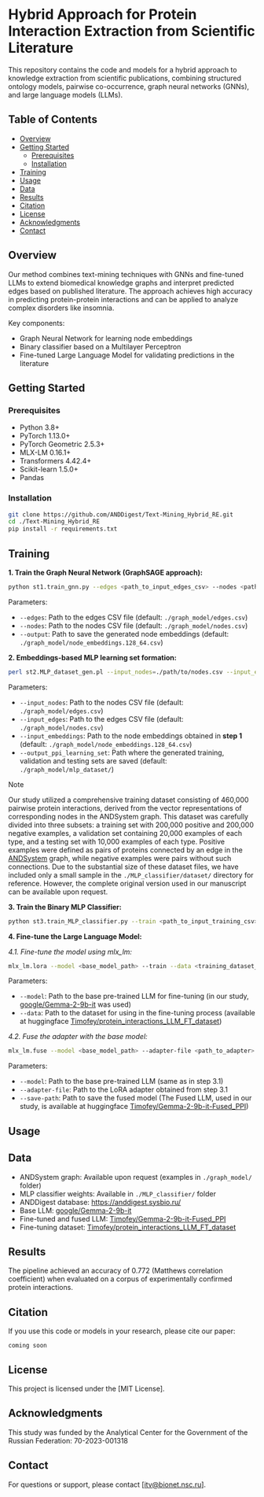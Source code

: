 # Hybrid Approach for Protein Interaction Extraction from Scientific Literature

This repository contains the code and models for a hybrid approach to knowledge extraction from scientific publications, combining structured ontology models, pairwise co-occurrence, graph neural networks (GNNs), and large language models (LLMs).

## Table of Contents

- [Overview](#overview)
- [Getting Started](#getting-started)
  - [Prerequisites](#prerequisites)
  - [Installation](#installation)
- [Training](#training)
- [Usage](#usage)
- [Data](#data)
- [Results](#results)
- [Citation](#citation)
- [License](#license)
- [Acknowledgments](#acknowledgments)
- [Contact](#contact)

## Overview

Our method combines text-mining techniques with GNNs and fine-tuned LLMs to extend biomedical knowledge graphs and interpret predicted edges based on published literature. The approach achieves high accuracy in predicting protein-protein interactions and can be applied to analyze complex disorders like insomnia.

Key components:
- Graph Neural Network for learning node embeddings
- Binary classifier based on a Multilayer Perceptron 
- Fine-tuned Large Language Model for validating predictions in the literature

## Getting Started

### Prerequisites

- Python 3.8+
- PyTorch 1.13.0+
- PyTorch Geometric 2.5.3+
- MLX-LM 0.16.1+
- Transformers 4.42.4+
- Scikit-learn 1.5.0+
- Pandas

### Installation

```bash
git clone https://github.com/ANDDigest/Text-Mining_Hybrid_RE.git
cd ./Text-Mining_Hybrid_RE
pip install -r requirements.txt
```

## Training

**1. Train the Graph Neural Network (GraphSAGE approach):**

```bash
python st1.train_gnn.py --edges <path_to_input_edges_csv> --nodes <path_to_input_nodes_csv> --output <path_to_output_embeddings_csv>
```

Parameters:
- `--edges`: Path to the edges CSV file (default: `./graph_model/edges.csv`)
- `--nodes`: Path to the nodes CSV file (default: `./graph_model/nodes.csv`)
- `--output`: Path to save the generated node embeddings (default: `./graph_model/node_embeddings.128_64.csv`)

**2. Embeddings-based MLP learning set formation:**

```bash
perl st2.MLP_dataset_gen.pl --input_nodes=./path/to/nodes.csv --input_edges=./path/to/edges.csv --input_embeddings=./path/to/embeddings.csv --output_ppi_learning_set=./path/to/output/
```

Parameters:
- `--input_nodes`: Path to the nodes CSV file (default: `./graph_model/edges.csv`)
- `--input_edges`: Path to the edges CSV file (default: `./graph_model/nodes.csv`)
- `--input_embeddings`: Path to the node embeddings obtained in **step 1** (default: `./graph_model/node_embeddings.128_64.csv`)
- `--output_ppi_learning_set`: Path where the generated training, validation and testing sets are saved (default: `./graph_model/mlp_dataset/`)

> [!NOTE]
> Our study utilized a comprehensive training dataset consisting of 460,000 pairwise protein interactions, derived from the vector representations of corresponding nodes in the ANDSystem graph. This dataset was carefully divided into three subsets: a training set with 200,000 positive and 200,000 negative examples, a validation set containing 20,000 examples of each type, and a testing set with 10,000 examples of each type. Positive examples were defined as pairs of proteins connected by an edge in the [ANDSystem](https://link.springer.com/article/10.1186/s12859-018-2567-6) graph, while negative examples were pairs without such connections. Due to the substantial size of these dataset files, we have included only a small sample in the `./MLP_classifier/dataset/` directory for reference. However, the complete original version used in our manuscript can be available upon request.

**3. Train the Binary MLP Classifier:**

```bash
python st3.train_MLP_classifier.py --train <path_to_input_training_csv> --test <path_to_input_test_csv> --validation <path_to_input_validation_csv> --output <path_to_output_model_weights>
```

**4. Fine-tune the Large Language Model:**

  <i> 4.1. Fine-tune the model using mlx_lm:</i>
   
   ```bash
   mlx_lm.lora --model <base_model_path> --train --data <training_dataset_path> --lora-layers -1 --iters 50000 --val-batches 1 --learning-rate 2.5e-5 --steps-per-report 250 --steps-per-eval 1000 --test --test-batches 1 --adapter-path <path_where_the_trained_LoRA_adapter_will_be_saved> --save-every 5000  --batch-size 1
   ```

   Parameters:
   - `--model`: Path to the base pre-trained LLM for fine-tuning (in our study, [google/Gemma-2-9b-it](https://huggingface.co/google/gemma-2-9b-it) was used)
   - `--data`: Path to the dataset for using in the fine-tuning process (available at huggingface [Timofey/protein_interactions_LLM_FT_dataset](https://huggingface.co/datasets/Timofey/protein_interactions_LLM_FT_dataset))

   <i>4.2. Fuse the adapter with the base model:</i>
   
   ```bash
   mlx_lm.fuse --model <base_model_path> --adapter-file <path_to_adapter> --save-path <fused_model_path> --de-quantize
   ```

   Parameters:
   - `--model`: Path to the base pre-trained LLM (same as in step 3.1)
   - `--adapter-file`: Path to the LoRA adapter obtained from step 3.1
   - `--save-path`: Path to save the fused model (The Fused LLM, used in our study, is available at huggingface [Timofey/Gemma-2-9b-it-Fused_PPI](https://huggingface.co/Timofey/Gemma-2-9b-it-Fused_PPI))

## Usage

## Data

- ANDSystem graph: Available upon request (examples in `./graph_model/` folder)
- MLP classifier weights: Available in `./MLP_classifier/` folder
- ANDDigest database: https://anddigest.sysbio.ru/
- Base LLM: [google/Gemma-2-9b-it](https://huggingface.co/google/gemma-2-9b-it)
- Fine-tuned and fused LLM: [Timofey/Gemma-2-9b-it-Fused_PPI](https://huggingface.co/Timofey/Gemma-2-9b-it-Fused_PPI)
- Fine-tuning dataset: [Timofey/protein_interactions_LLM_FT_dataset](https://huggingface.co/datasets/Timofey/protein_interactions_LLM_FT_dataset)

## Results

The pipeline achieved an accuracy of 0.772 (Matthews correlation coefficient) when evaluated on a corpus of experimentally confirmed protein interactions.

## Citation

If you use this code or models in your research, please cite our paper:

```
coming soon
```

## License

This project is licensed under the [MIT License].

## Acknowledgments

This study was funded by the Analytical Center for the Government of the Russian Federation: 70-2023-001318

## Contact

For questions or support, please contact [itv@bionet.nsc.ru].
